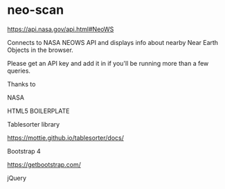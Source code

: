 # neo-scan

https://api.nasa.gov/api.html#NeoWS

Connects to NASA NEOWS API and displays info about nearby 
Near Earth Objects in the browser.

Please get an API key and add it in if you'll be
running more than a few queries.

Thanks to

NASA

HTML5 BOILERPLATE

Tablesorter library

https://mottie.github.io/tablesorter/docs/

Bootstrap 4

https://getbootstrap.com/

jQuery